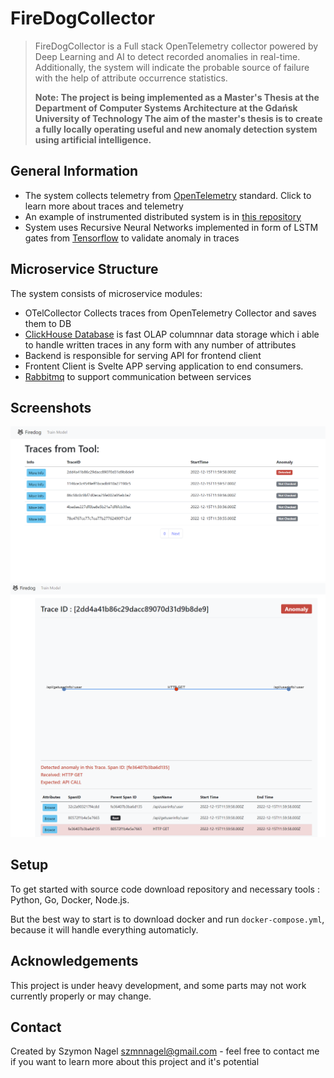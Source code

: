 # FireDogCollector
>FireDogCollector is a Full stack OpenTelemetry collector powered by Deep Learning and AI to detect recorded anomalies in real-time. 
>Additionally, the system will indicate the probable source of failure with the help of attribute occurrence statistics.
>
> **Note: The project is being implemented as a Master's Thesis at the Department of Computer Systems Architecture at the Gdańsk University of Technology
>The aim of the master's thesis is to create a fully locally operating useful and new anomaly detection system using artificial intelligence.**

## General Information
- The system collects telemetry from [OpenTelemetry](https://opentelemetry.io/) standard. Click to learn more about traces and telemetry
- An example of instrumented distributed system is in [this repository](https://github.com/My5z0n/SampleInstrumentationApp)
- System uses Recursive Neural Networks implemented in form of LSTM gates from [Tensorflow](https://www.tensorflow.org/) to validate anomaly in traces

## Microservice Structure
The system consists of microservice modules:
- OTelCollector Collects traces from OpenTelemetry Collector and saves them to DB
- [ClickHouse Database](https://clickhouse.com/) is fast OLAP columnnar data storage which i able to handle written traces in any form with any number of attributes
- Backend is responsible for serving API for frontend client
- Frontent Client is Svelte APP serving application to end consumers.
- [Rabbitmq](https://www.rabbitmq.com/) to support communication between services 

## Screenshots
![Img1](./images/img1.png)
![Img2](./images/img2.png)

## Setup
To get started with source code download repository and necessary tools : Python, Go, Docker, Node.js.

But the best way to start is to download docker and run `docker-compose.yml`, because it will handle everything automaticly.

## Acknowledgements
This project is under heavy development, and some parts may not work currently properly or may change.

## Contact
Created by Szymon Nagel szmnnagel@gmail.com  - feel free to contact me if you want to learn more about this project and it's potential

